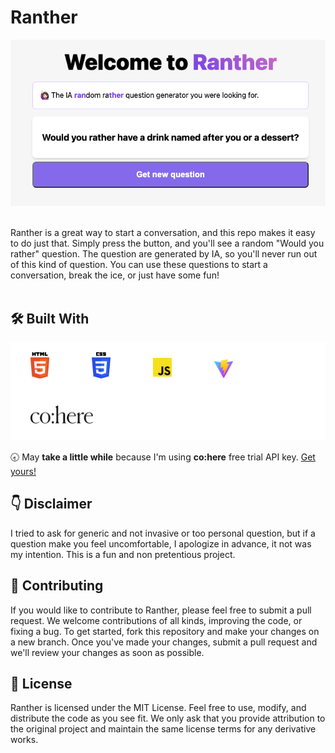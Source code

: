 # Ranther
<p align="center">
<a src="https://ranther.vercel.app"><img src="./public/ranther.png" alt="captura de pantalla de ranther"></a>
</p>
<br />
Ranther  is a great way to start a conversation, and this repo makes it easy to do just that. Simply press the button, and you'll see a random "Would you rather" question. The question are generated by IA,  so you'll never run out of this kind of question. You can use these questions to start a conversation, break the ice, or just have some fun!
<br />
<br />

## 🛠️ Built With
<div style="background-color:white;">
<div style="width:550px;margin: 0 auto;">
<img style="margin: 1rem 2rem" src="./public/html.svg" alt="html" width="30">
<img style="margin:  1rem 2rem" src="./public/css.svg" alt="css" width="30">
<img style="margin:  1.2rem 2rem" src="./public/js.svg" alt="js" width="30">
<img style="margin:  1.1rem 2rem" src="./public/vite.svg" alt="vite" width="30">
<img style="margin:  1.5rem 2rem" src="./public/cohere.png" alt="co:here" width="100">
</div>
</div>
<br />
🕣 May <strong>take a little while</strong> because I'm using <strong>co:here</strong> free trial API key. <a href="https://cohere.ai/">Get yours!</a>

<br />

## 👇 Disclaimer
I tried to ask for generic and not invasive or too personal question, but if a question make you feel uncomfortable, I apologize in advance, it not was my intention. This is a fun and non pretentious project.

## 🙏 Contributing
If you would like to contribute to Ranther, please feel free to submit a pull request. We welcome contributions of all kinds, improving the code, or fixing a bug. To get started, fork this repository and make your changes on a new branch. Once you've made your changes, submit a pull request and we'll review your changes as soon as possible.

## 🔖 License
Ranther is licensed under the MIT License. Feel free to use, modify, and distribute the code as you see fit. We only ask that you provide attribution to the original project and maintain the same license terms for any derivative works.